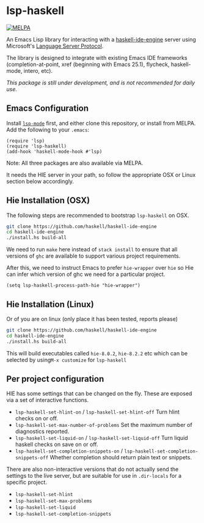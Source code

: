 lsp-haskell
===========

[![MELPA](https://melpa.org/packages/lsp-haskell-badge.svg)](https://melpa.org/#/lsp-haskell)

An Emacs Lisp library for interacting with
a [haskell-ide-engine](https://github.com/haskell/haskell-ide-engine/)
server using Microsoft's
[Language Server Protocol](https://github.com/Microsoft/language-server-protocol/).

The library is designed to integrate with existing Emacs IDE frameworks
(completion-at-point, xref (beginning with Emacs 25.1), flycheck, haskell-mode, intero, etc).


*This package is still under development, and is not recommended for daily use.*

## Emacs Configuration

Install [`lsp-mode`](https://github.com/emacs-lsp/lsp-mode) first, and either clone
this repository, or install from MELPA. Add the following to your `.emacs`:

```emacs-lisp
(require 'lsp)
(require 'lsp-haskell)
(add-hook 'haskell-mode-hook #'lsp)
```

Note: All three packages are also available via MELPA.

It needs the HIE server in your path, so follow the appropriate
OSX or Linux section below accordingly.

## Hie Installation (OSX)

The following steps are recommended to bootstrap `lsp-haskell` on OSX.

```bash
git clone https://github.com/haskell/haskell-ide-engine
cd haskell-ide-engine
./install.hs build-all
```

We need to run `make` here instead of `stack install` to ensure that
all versions of `ghc` are available to support various project
requirements.

After this, we need to instruct Emacs to prefer `hie-wrapper` over
`hie` so Hie can infer which version of ghc we need for a particular
project.

```elisp
(setq lsp-haskell-process-path-hie "hie-wrapper")
```

## Hie Installation (Linux)

Or of you are on linux (only place it has been tested, reports please)

```bash
git clone https://github.com/haskell/haskell-ide-engine
cd haskell-ide-engine
./install.hs build-all
```

This will build executables called `hie-8.0.2`, `hie-8.2.2` etc which
can be selected by using`M-x customize` for `lsp-haskell`

## Per project configuration

HIE has some settings that can be changed on the fly.  These are
exposed via a set of interactive functions.

- `lsp-haskell-set-hlint-on` / `lsp-haskell-set-hlint-off` Turn hlint
  checks on or off.
- `lsp-haskell-set-max-number-of-problems` Set the maximum number of
  diagnostics reported.
- `lsp-haskell-set-liquid-on` / `lsp-haskell-set-liquid-off` Turn
  liquid haskell checks on save on or off.
- `lsp-haskell-set-completion-snippets-on` /
  `lsp-haskell-set-completion-snippets-off` Whether completion should
  return plain text or snippets.

There are also non-interactive versions that do not actually send the
settings to the live server, but are suitable for use in `.dir-locals`
for a specific project.

- `lsp-haskell-set-hlint`
- `lsp-haskell-set-max-problems`
- `lsp-haskell-set-liquid`
- `lsp-haskell-set-completion-snippets`
